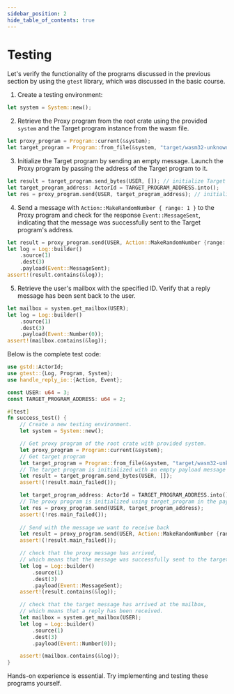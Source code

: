 ```yaml
---
sidebar_position: 2
hide_table_of_contents: true
---
```


# Testing

Let's verify the functionality of the programs discussed in the previous section by using the `gtest` library, which was discussed in the basic course. 

1. Create a testing environment:
```rust
let system = System::new();
```

2. Retrieve the Proxy program from the root crate using the provided `system` and the Target program instance from the wasm file.

```rust
let proxy_program = Program::current(&system);
let target_program = Program::from_file(&system, "target/wasm32-unknown-unknown/release/target_program.opt.wasm");
```

3. Initialize the Target program by sending an empty message. Launch the Proxy program by passing the address of the Target program to it.

```rust
let result = target_program.send_bytes(USER, []); // initialize Target program
let target_program_address: ActorId = TARGET_PROGRAM_ADDRESS.into();
let res = proxy_program.send(USER, target_program_address); // initialize Proxy program
```

4. Send a message with `Action::MakeRandomNumber { range: 1 }` to the Proxy program and check for the response `Event::MessageSent`, indicating that the message was successfully sent to the Target program's address.

```rust
let result = proxy_program.send(USER, Action::MakeRandomNumber {range: 1});
let log = Log::builder()
    .source(1)
    .dest(3)
    .payload(Event::MessageSent);
assert!(result.contains(&log));

```

5. Retrieve the user's mailbox with the specified ID. Verify that a reply message has been sent back to the user.

```rust
let mailbox = system.get_mailbox(USER);
let log = Log::builder()
    .source(1)
    .dest(3)
    .payload(Event::Number(0));
assert!(mailbox.contains(&log));
```

Below is the complete test code:

```rust
use gstd::ActorId;
use gtest::{Log, Program, System};
use handle_reply_io::{Action, Event};

const USER: u64 = 3;
const TARGET_PROGRAM_ADDRESS: u64 = 2;

#[test]
fn success_test() {
    // Create a new testing environment.
    let system = System::new();

    // Get proxy program of the root crate with provided system.
    let proxy_program = Program::current(&system);
    // Get target program
    let target_program = Program::from_file(&system, "target/wasm32-unknown-unknown/release/target_program.opt.wasm");
    // The target program is initialized with an empty payload message
    let result = target_program.send_bytes(USER, []);
    assert!(!result.main_failed());

    let target_program_address: ActorId = TARGET_PROGRAM_ADDRESS.into();
    // The proxy program is initialized using target_program in the payload message
    let res = proxy_program.send(USER, target_program_address);
    assert!(!res.main_failed());
    
    // Send with the message we want to receive back
    let result = proxy_program.send(USER, Action::MakeRandomNumber {range: 1});
    assert!(!result.main_failed());

    // check that the proxy message has arrived,
    // which means that the message was successfully sent to the target program
    let log = Log::builder()
        .source(1)
        .dest(3)
        .payload(Event::MessageSent);
    assert!(result.contains(&log));

    // check that the target message has arrived at the mailbox,
    // which means that a reply has been received. 
    let mailbox = system.get_mailbox(USER);
    let log = Log::builder()
        .source(1)
        .dest(3)
        .payload(Event::Number(0));

    assert!(mailbox.contains(&log));
}
```

Hands-on experience is essential. Try implementing and testing these programs yourself. 
